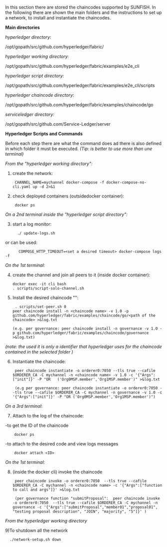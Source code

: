 In this section there are stored the chaincodes supported by SUNFISH.
In the following there are shown the main folders and the instructions to set up a network, to install and instantiate the chaincodes. 

**Main directories**

*hyperledger directory:*

/opt/gopath/src/github.com/hyperledger/fabric/

*hyperledger working directory:*

/opt/gopath/src/github.com/hyperledger/fabric/examples/e2e_cli

*hyperledger script directory:*

/opt/gopath/src/github.com/hyperledger/fabric/examples/e2e_cli/scripts

*hyperledger chaincode directory:*

/opt/gopath/src/github.com/hyperledger/fabric/examples/chaincode/go

*serviceledger directory:*

/opt/gopath/src/github.com/Service-Ledger/server




**Hyperledger Scripts and Commands**

Before each step there are what the command does ad there is also defined in which folder it must be executed.
_(Tip: is better to use more than une terminal)_   

*From the "hyperledger working directory":*

1) create the network:

        CHANNEL_NAME=mychannel docker-compose -f docker-compose-no-cli.yaml up -d 2>&1

2) check deployed containers (outsidedocker container):
        
        docker ps

*On a 2nd terminal inside the "hyperledger script directory":*

3) start a  log monitor:
         
         ./ update-logs.sh

or can be used:
          
          COMPOSE_HTTP_TIMEOUT=<set a desired timeout> docker-compose logs -f

*On the 1st terminal:*

4) create the channel and join all peers to it (inside docker container):
    
       docker exec -it cli bash
       . scripts/script-solo-channel.sh

5) Install the desired chaincode "<chaincode name>":
    
        . scripts/set-peer.sh 0 
       peer chaincode install -n <chaincode name> -v 1.0 -p github.com/hyperledger/fabric/examples/chaincode/go/<path of the chaincode> >&log.txt
       
       (e.g. per governance: peer chaincode install -n governance -v 1.0 -p github.com/hyperledger/fabric/examples/chaincode/governance >&log.txt)
    
*(note: the <chaincode name> used it is only a identifier that hyperledger uses for the chaincode contained in the selected folder )*

6) Instantiate the chaincode:

        peer chaincode instantiate -o orderer0:7050 --tls true --cafile $ORDERER_CA -C mychannel -n <chaincode name> -v 1.0 -c '{"Args":["init"]}' -P "OR   ('Org0MSP.member','Org1MSP.member')" >&log.txt
        
        (e.g per governance: peer chaincode instantiate -o orderer0:7050 --tls true --cafile $ORDERER_CA -C mychannel -n governance -v 1.0 -c '{"Args":["init"]}' -P "OR ('Org0MSP.member','Org1MSP.member')")

*On a 3rd terminal*:

7) Attach to the log of the chaincode:

-to get the ID of the chaincode

        docker ps 
        
-to attach to the desired code and view logs messages
        
        docker attach <ID>
        

*On the 1st terminal:*

8) (inside the docker cli) invoke the chaincode
        
        peer chaincode invoke -o orderer0:7050  --tls true --cafile $ORDERER_CA -C mychannel -n <chaincode name> -c '{"Args":["function to call and args"]}' >&log.txt
        
        (per governance function "submitProposal":  peer chaincode invoke -o orderer0:7050  --tls true --cafile $ORDERER_CA -C mychannel -n governance -c '{"Args":["submitProposal","member01","proposal01", "testing proposal description", "JOIN", "majority", "5"]}' )

*From the hyperledger working directory*

9)To shutdown all the network

      ./network-setup.sh down
